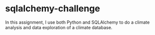 # sqlalchemy-challenge

In this assignment, I use both Python and SQLAlchemy to do a climate analysis and data exploration of a climate database. 
